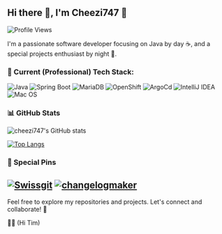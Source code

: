 ## Hi there 👋, I'm Cheezi747 🧀

![Profile Views](https://komarev.com/ghpvc/?username=cheezi747&color=brightgreen)

I'm a passionate software developer focusing on Java by day ☕, and a special projects enthusiast by night 🌙.

### 🔧 Current (Professional) Tech Stack:
![Java](https://img.shields.io/badge/Java-000000?style=flat&logo=openjdk&logoColor=white)
![Spring Boot](https://img.shields.io/badge/Spring_Boot-6DB33F?style=flat&logo=springboot&logoColor=white)
![MariaDB](https://img.shields.io/badge/MariaDB-003545?style=flat&logo=mariaDB&logoColor=white)
![OpenShift](https://img.shields.io/badge/Open_Shift-EE0000?style=flat&logo=redhatopenshift&logoColor=white)
![ArgoCd](https://img.shields.io/badge/Argo-EF7B4D?style=flat&logo=argo&logoColor=white)
![IntelliJ IDEA](https://img.shields.io/badge/IntelliJ_IDEA-000000?style=flat&logo=intellijidea&logoColor=white)
![Mac OS](https://img.shields.io/badge/macOS-000000?style=flat&logo=apple&logoColor=white)
### 📊 GitHub Stats
![cheezi747's GitHub stats](https://github-readme-stats.vercel.app/api?username=cheezi747&show_icons=true&bg_color=303446&text_color=c6d0f5&icon_color=ca9ee6&title_color=81c8be)

[![Top Langs](https://github-readme-stats.vercel.app/api/top-langs/?username=cheezi747&show_icons=true&bg_color=303446&text_color=c6d0f5&icon_color=ca9ee6&title_color=81c8be)](https://github.com/anuraghazra/github-readme-stats)

### 📌 Special Pins

[![Swissgit](https://github-readme-stats.vercel.app/api/pin/?username=cheezicrew&repo=swissgit&show_icons=true&bg_color=303446&text_color=c6d0f5&icon_color=ca9ee6&title_color=81c8be)](https://github.com/CheeziCrew/Swissgit)
[![changelogmaker](https://github-readme-stats.vercel.app/api/pin/?username=cheezicrew&repo=changelogmaker&show_icons=true&bg_color=303446&text_color=c6d0f5&icon_color=ca9ee6&title_color=81c8be)](https://github.com/CheeziCrew/changelogmaker)
---

Feel free to explore my repositories and projects. Let's connect and collaborate! 🚀


:technologist: (Hi Tim)
